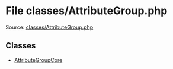 File classes/AttributeGroup.php
=========

Source: [classes/AttributeGroup.php](https://github.com/PrestaShop/PrestaShop/blob/1.5.0.3/classes/AttributeGroup.php)


Classes
-------

* [AttributeGroupCore](class.AttributeGroupCore.md)


